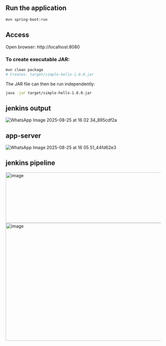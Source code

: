 ## Run the application
```bash
mvn spring-boot:run
```

## Access
Open browser: http://localhost:8080

### To create executable JAR:
```bash
mvn clean package
# Creates: target/simple-hello-1.0.0.jar
```

The JAR file can then be run independently:
```bash
java -jar target/simple-hello-1.0.0.jar
```
## jenkins output

![WhatsApp Image 2025-08-25 at 16 02 34_895cdf2a](https://github.com/user-attachments/assets/7eb0ab02-20fb-4268-b851-6980d1faa86f)
## app-server

![WhatsApp Image 2025-08-25 at 16 05 51_44fd62e3](https://github.com/user-attachments/assets/eb119768-896b-4ab6-9afa-181fe9710e4a)


## jenkins pipeline
<img width="541" height="164" alt="image" src="https://github.com/user-attachments/assets/df442867-97bf-4800-b5c4-61822ad704a1" />


<img width="931" height="382" alt="image" src="https://github.com/user-attachments/assets/6b244b67-2dee-41ce-acf3-46ea502e35d4" />

